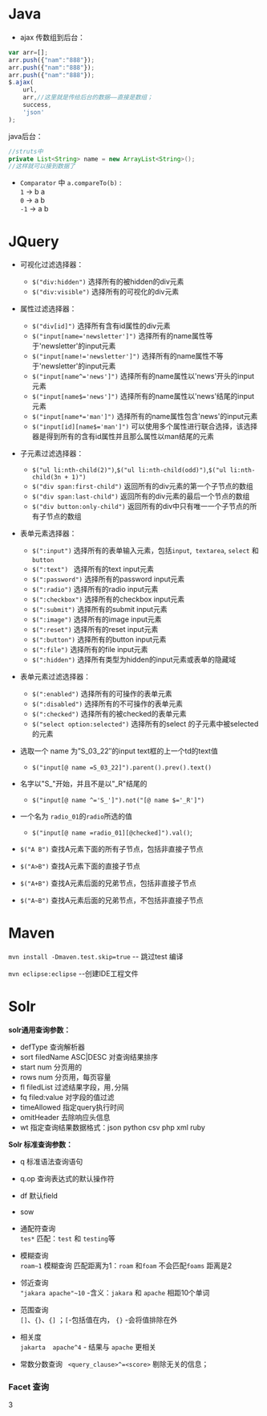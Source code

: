 # Java
* ajax 传数组到后台：

``` javascript
var arr=[];
arr.push({"nam":"888"});
arr.push({"nam":"888"});
arr.push({"nam":"888"});
$.ajax(
    url,
    arr,//这里就是传给后台的数据——直接是数组；
    success,
    'json'
);

```

java后台：

``` java
//struts中
private List<String> name = new ArrayList<String>();
//这样就可以接到数据了
```

* `Comparator` 中 `a.compareTo(b)` :    
  `1`  -> b a   
  `0`  -> a b   
  `-1` -> a b




# JQuery
- 可视化过滤选择器：
  - `$("div:hidden")`        选择所有的被hidden的div元素    
  - `$("div:visible")`        选择所有的可视化的div元素


- 属性过滤选择器：
  - `$("div[id]")`              选择所有含有id属性的div元素
  - `$("input[name='newsletter']")`    选择所有的name属性等于'newsletter'的input元素
  - `$("input[name!='newsletter']")` 选择所有的name属性不等于'newsletter'的input元素
  - `$("input[name^='news']")`         选择所有的name属性以'news'开头的input元素
  - `$("input[name$='news']")`         选择所有的name属性以'news'结尾的input元素
  - `$("input[name*='man']")`          选择所有的name属性包含'news'的input元素
  - `$("input[id][name$='man']")`    可以使用多个属性进行联合选择，该选择器是得到所有的含有id属性并且那么属性以man结尾的元素


- 子元素过滤选择器：
  - `$("ul li:nth-child(2)")`,`$("ul li:nth-child(odd)")`,`$("ul li:nth-child(3n + 1)")`
  - `$("div span:first-child")`          返回所有的div元素的第一个子节点的数组
  - `$("div span:last-child")`           返回所有的div元素的最后一个节点的数组
  - `$("div button:only-child")`       返回所有的div中只有唯一一个子节点的所有子节点的数组


- 表单元素选择器：
  - `$(":input")`                  选择所有的表单输入元素，包括`input`,` textarea`, `select` 和 `button`
  - `$(":text") `                    选择所有的text input元素
  - `$(":password")`           选择所有的password input元素
  - `$(":radio")`                   选择所有的radio input元素
  - `$(":checkbox")`            选择所有的checkbox input元素
  - `$(":submit")`               选择所有的submit input元素
  - `$(":image")`                 选择所有的image input元素
  - `$(":reset")`                   选择所有的reset input元素
  - `$(":button")`                选择所有的button input元素
  - `$(":file")`                     选择所有的file input元素
  - `$(":hidden")`               选择所有类型为hidden的input元素或表单的隐藏域


- 表单元素过滤选择器：
  - `$(":enabled")`             选择所有的可操作的表单元素
  - `$(":disabled")`            选择所有的不可操作的表单元素
  - `$(":checked")`            选择所有的被checked的表单元素
  - `$("select option:selected")` 选择所有的select 的子元素中被selected的元素


- 选取一个 name 为”S_03_22″的input text框的上一个td的text值
  - `$("input[@ name =S_03_22]").parent().prev().text()`


- 名字以"S_"开始，并且不是以"_R"结尾的    
  - `$("input[@ name ^='S_']").not("[@ name $='_R']")`


- 一个名为 `radio_01`的`radio`所选的值
  - `$("input[@ name =radio_01][@checked]").val()`;


- `$("A B")` 查找A元素下面的所有子节点，包括非直接子节点


- `$("A>B")` 查找A元素下面的直接子节点


- `$("A+B")` 查找A元素后面的兄弟节点，包括非直接子节点


- `$("A~B")` 查找A元素后面的兄弟节点，不包括非直接子节点



# Maven
`mvn install -Dmaven.test.skip=true`  -- 跳过test 编译

`mvn eclipse:eclipse` --创建IDE工程文件


# Solr
**solr通用查询参数：**     
* defType  查询解析器   
* sort filedName ASC|DESC  对查询结果排序
* start num   分页用的   
* rows num    分页用，每页容量   
* fl   filedList  过滤结果字段，用`,`分隔   
* fq  filed:value 对字段的值过滤
* timeAllowed  指定query执行时间    
* omitHeader  去除响应头信息   
* wt  指定查询结果数据格式：json python csv php xml ruby     


**Solr 标准查询参数：**    
* q   标准语法查询语句
* q.op  查询表达式的默认操作符
* df   默认field
* sow  

* 通配符查询    
  `tes*` 匹配：`test` 和 `testing`等

* 模糊查询    
  `roam~1` 模糊查询 匹配距离为1：`roam` 和`foam` 不会匹配`foams` 距离是2


* 邻近查询    
  `"jakara apache"~10` -含义：`jakara` 和 `apache` 相距10个单词

* 范围查询    
  `[]`、`{}`、`{]` ；`[`-包括值在内， `{}` -会将值排除在外

* 相关度    
  `jakarta  apache^4`  - 结果与 `apache` 更相关

* 常数分数查询
  ` <query_clause>^=<score>` 剔除无关的信息；

### Facet 查询




































3
